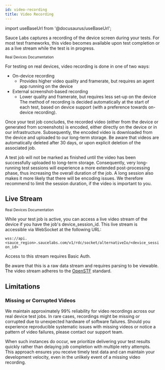 ```yaml
---
id: video-recording
title: Video Recording
---
```


import useBaseUrl from '@docusaurus/useBaseUrl';

Sauce Labs captures a recording of the device screen during your tests. For most test frameworks, this video becomes available upon test completion or as a live stream while the test is in progress.

<p><small><span className="sauceGreen">Real Devices Documentation</span></small></p>

For testing on real devices, video recording is done in one of two ways:
- On-device recording
  - Provides higher video quality and framerate, but requires an agent app running on the device
- External screenshot-based recording
  - Lower quality and framerate, but requires less set-up on the device
The method of recording is decided automatically at the start of each test, based on device support (with a preference towards on-device recording).

Once your test job concludes, the recorded video (either from the device or generated from screenshots) is encoded, either directly on the device or in our infrastructure. Subsequently, the encoded video is downloaded from the device and uploaded to our long-term storage. Be aware that videos are automatically deleted after 30 days, or upon explicit deletion of the associated job.

A test job will not be marked as finished until the video has been successfully uploaded to long-term storage. Consequently, very long-running test sessions will experience a more extended post-processing phase, thus increasing the overall duration of the job. A long session also makes it more likely that there will be encoding issues. We therefore recommend to limit the session duration, if the video is important to you.

## Live Stream

<p><small><span className="sauceGreen">Real Devices Documentation</span></small></p>

While your test job is active, you can access a live video stream of the device if you have the job's device_session_id. This live stream is accessible via WebSocket at the following URL:

`wss://api.<sauce_region>.saucelabs.com/v1/rdc/socket/alternativeIo/<device_session_id>`

Access to this stream requires Basic Auth.

Be aware that this is a raw data stream and requires parsing to be viewable. The video stream adheres to the [OpenSTF](https://github.com/openstf/stf) standard.


## Limitations

### Missing or Corrupted Videos

We maintain approximately 99% reliability for video recordings across our real device test jobs. In rare cases, recordings might be missing or corrupted due to unexpected hardware of software failures. Should you experience reproducible systematic issues with missing videos or notice a pattern of video failures, please contact our support team.

When such instances do occur, we prioritize delivering your test results quickly rather than delaying job completion with multiple retry attempts. This approach ensures you receive timely test data and can maintain your development velocity, even in the unlikely event of a missing video recording.